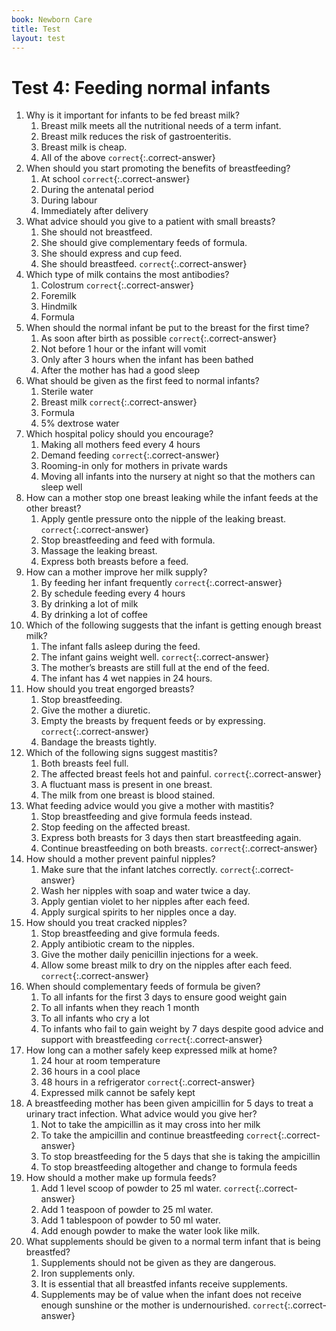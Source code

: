 ```yaml
---
book: Newborn Care
title: Test
layout: test
---
```


# Test 4: Feeding normal infants

1.	Why is it important for infants to be fed breast milk?
	1.	Breast milk meets all the nutritional needs of a term infant.
	1.	Breast milk reduces the risk of gastroenteritis.
	1.	Breast milk is cheap.
	1.	All of the above `correct`{:.correct-answer}
2.	When should you start promoting the benefits of breastfeeding?
	1.	At school `correct`{:.correct-answer}
	1.	During the antenatal period
	1.	During labour
	1.	Immediately after delivery
3.	What advice should you give to a patient with small breasts?
	1.	She should not breastfeed.
	1.	She should give complementary feeds of formula.
	1.	She should express and cup feed.
	1.	She should breastfeed. `correct`{:.correct-answer}
4.	Which type of milk contains the most antibodies?
	1.	Colostrum `correct`{:.correct-answer}
	1.	Foremilk
	1.	Hindmilk
	1.	Formula
5.	When should the normal infant be put to the breast for the first time?
	1.	As soon after birth as possible `correct`{:.correct-answer}
	1.	Not before 1 hour or the infant will vomit
	1.	Only after 3 hours when the infant has been bathed
	1.	After the mother has had a good sleep
6.	What should be given as the first feed to normal infants?
	1.	Sterile water
	1.	Breast milk `correct`{:.correct-answer}
	1.	Formula
	1.	5% dextrose water
7.	Which hospital policy should you encourage?
	1.	Making all mothers feed every 4 hours
	1.	Demand feeding `correct`{:.correct-answer}
	1.	Rooming-in only for mothers in private wards
	1.	Moving all infants into the nursery at night so that the mothers can sleep well
8.	How can a mother stop one breast leaking while the infant feeds at the other breast?
	1.	Apply gentle pressure onto the nipple of the leaking breast. `correct`{:.correct-answer}
	1.	Stop breastfeeding and feed with formula.
	1.	Massage the leaking breast.
	1.	Express both breasts before a feed.
9.	How can a mother improve her milk supply?
	1.	By feeding her infant frequently `correct`{:.correct-answer}
	1.	By schedule feeding every 4 hours
	1.	By drinking a lot of milk
	1.	By drinking a lot of coffee
10.	Which of the following suggests that the infant is getting enough breast milk?
	1.	The infant falls asleep during the feed.
	1.	The infant gains weight well. `correct`{:.correct-answer}
	1.	The mother’s breasts are still full at the end of the feed.
	1.	The infant has 4 wet nappies in 24 hours.
11.	How should you treat engorged breasts?
	1.	Stop breastfeeding.
	1.	Give the mother a diuretic.
	1.	Empty the breasts by frequent feeds or by expressing. `correct`{:.correct-answer}
	1.	Bandage the breasts tightly.
12.	Which of the following signs suggest mastitis?
	1.	Both breasts feel full.
	1.	The affected breast feels hot and painful. `correct`{:.correct-answer}
	1.	A fluctuant mass is present in one breast.
	1.	The milk from one breast is blood stained.
13.	What feeding advice would you give a mother with mastitis?
	1.	Stop breastfeeding and give formula feeds instead.
	1.	Stop feeding on the affected breast.
	1.	Express both breasts for 3 days then start breastfeeding again.
	1.	Continue breastfeeding on both breasts. `correct`{:.correct-answer}
14.	How should a mother prevent painful nipples?
	1.	Make sure that the infant latches correctly. `correct`{:.correct-answer}
	1.	Wash her nipples with soap and water twice a day.
	1.	Apply gentian violet to her nipples after each feed.
	1.	Apply surgical spirits to her nipples once a day.
15.	How should you treat cracked nipples?
	1.	Stop breastfeeding and give formula feeds.
	1.	Apply antibiotic cream to the nipples.
	1.	Give the mother daily penicillin injections for a week.
	1.	Allow some breast milk to dry on the nipples after each feed. `correct`{:.correct-answer}
16.	When should complementary feeds of formula be given?
	1.	To all infants for the first 3 days to ensure good weight gain
	1.	To all infants when they reach 1 month
	1.	To all infants who cry a lot
	1.	To infants who fail to gain weight by 7 days despite good advice and support with breastfeeding `correct`{:.correct-answer}
17.	How long can a mother safely keep expressed milk at home?
	1.	24 hour at room temperature
	1.	36 hours in a cool place
	1.	48 hours in a refrigerator `correct`{:.correct-answer}
	1.	Expressed milk cannot be safely kept
18.	A breastfeeding mother has been given ampicillin for 5 days to treat a urinary tract infection. What advice would you give her?
	1.	Not to take the ampicillin as it may cross into her milk
	1.	To take the ampicillin and continue breastfeeding `correct`{:.correct-answer}
	1.	To stop breastfeeding for the 5 days that she is taking the ampicillin
	1.	To stop breastfeeding altogether and change to formula feeds
19.	How should a mother make up formula feeds?
	1.	Add 1 level scoop of powder to 25 ml water. `correct`{:.correct-answer}
	1.	Add 1 teaspoon of powder to 25 ml water.
	1.	Add 1 tablespoon of powder to 50 ml water.
	1.	Add enough powder to make the water look like milk.
20.	What supplements should be given to a normal term infant that is being breastfed?
	1.	Supplements should not be given as they are dangerous.
	1.	Iron supplements only.
	1.	It is essential that all breastfed infants receive supplements.
	1.	Supplements may be of value when the infant does not receive enough sunshine or the mother is undernourished. `correct`{:.correct-answer}
